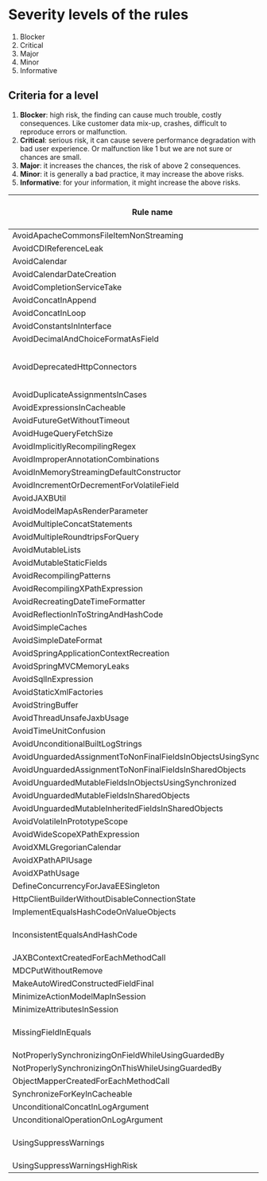 # Severity levels of the rules
1. Blocker
2. Critical
3. Major
4. Minor
5. Informative

## Criteria for a level
1. **Blocker**: high risk, the finding can cause much trouble, costly consequences. Like customer data mix-up, crashes, difficult to reproduce errors or malfunction. 
2. **Critical**: serious risk, it can cause severe performance degradation with bad user experience. Or malfunction like 1 but we are not sure or chances are small.
3. **Major**: it increases the chances, the risk of above 2 consequences.
4. **Minor**: it is generally a bad practice, it may increase the above risks.
5. **Informative**: for your information, it might increase the above risks.

| Rule name | current level | proposed level | level if different review 1 | level review 2
| --------- | ------------- | -------------- | ------- | ---
|AvoidApacheCommonsFileItemNonStreaming| 2| 2|
|AvoidCDIReferenceLeak| 2| 1|
|AvoidCalendar| 2| 3|
|AvoidCalendarDateCreation| 2| 2|
|AvoidCompletionServiceTake| 2| 2|
|AvoidConcatInAppend| 2| 2|
|AvoidConcatInLoop| 2| 2|
|AvoidConstantsInInterface| 3| 3-4?| 3
|AvoidDecimalAndChoiceFormatAsField|2|1? |1
|AvoidDeprecatedHttpConnectors|3 |1? |2 (maybe later to 1)
|AvoidDuplicateAssignmentsInCases|2 |2 |
|AvoidExpressionsInCacheable|2|2|
|AvoidFutureGetWithoutTimeout| 2| 2| |1
|AvoidHugeQueryFetchSize|2|2|
|AvoidImplicitlyRecompilingRegex| 2| 2|
|AvoidImproperAnnotationCombinations|2|3?|3
|AvoidInMemoryStreamingDefaultConstructor|2 | 2|
|AvoidIncrementOrDecrementForVolatileField| 2| 1?|1
|AvoidJAXBUtil| 2| 2|
|AvoidModelMapAsRenderParameter|2|2|
|AvoidMultipleConcatStatements|2 | 2|
|AvoidMultipleRoundtripsForQuery|2|2|
|AvoidMutableLists|2 |3 |
|AvoidMutableStaticFields| 2| 3?| 3
|AvoidRecompilingPatterns| 2|2 |
|AvoidRecompilingXPathExpression| 2| 2|
|AvoidRecreatingDateTimeFormatter| 2| 2|
|AvoidReflectionInToStringAndHashCode| 2| 2|
|AvoidSimpleCaches|2|3| |2
|AvoidSimpleDateFormat| 2| 2|
|AvoidSpringApplicationContextRecreation|2|2|
|AvoidSpringMVCMemoryLeaks|2|2| |1
|AvoidSqlInExpression|2|2|
|AvoidStaticXmlFactories| 1| 1|
|AvoidStringBuffer| 3| 3|
|AvoidThreadUnsafeJaxbUsage| 1| 1|
|AvoidTimeUnitConfusion| 2| 3?|3
|AvoidUnconditionalBuiltLogStrings| 2| 2|
|AvoidUnguardedAssignmentToNonFinalFieldsInObjectsUsingSynchronized| 2| 1?|1
|AvoidUnguardedAssignmentToNonFinalFieldsInSharedObjects| 2| 1?|1
|AvoidUnguardedMutableFieldsInObjectsUsingSynchronized| 3| 3?|3
|AvoidUnguardedMutableFieldsInSharedObjects| 2| 2?|1
|AvoidUnguardedMutableInheritedFieldsInSharedObjects| 2| 2?|1
|AvoidVolatileInPrototypeScope|2|2|
|AvoidWideScopeXPathExpression| 2| 2|
|AvoidXMLGregorianCalendar| 2| 2|
|AvoidXPathAPIUsage| 2| 3?|3
|AvoidXPathUsage| 3| 3?|3
|DefineConcurrencyForJavaEESingleton|2|3|
|HttpClientBuilderWithoutDisableConnectionState| 2| 2|
|ImplementEqualsHashCodeOnValueObjects| 3| 3|
|InconsistentEqualsAndHashCode| 2| 1?| 1 (false positives fixed)
|JAXBContextCreatedForEachMethodCall| 2| 2|
|MDCPutWithoutRemove| 2| 2|
|MakeAutoWiredConstructedFieldFinal|4|3?|3
|MinimizeActionModelMapInSession| 2| 2|
|MinimizeAttributesInSession|2|2|
|MissingFieldInEquals| 2| 3?| 3 (maybe later 2)
|NotProperlySynchronizingOnFieldWhileUsingGuardedBy|3|3| |2
|NotProperlySynchronizingOnThisWhileUsingGuardedBy|3|3| |2
|ObjectMapperCreatedForEachMethodCall| 2| 2|
|SynchronizeForKeyInCacheable|2|2|
|UnconditionalConcatInLogArgument| 2| 2|
|UnconditionalOperationOnLogArgument| 2| 2|
|UsingSuppressWarnings| 4| 5?| 4 (maybe later 5)|5
|UsingSuppressWarningsHighRisk| 4| 4?| 4
